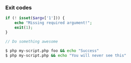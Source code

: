 ### Exit codes

```php
if (! isset($argv['1'])) {
	echo "Missing required argument!";
	exit(1);
}

// Do something awesome
```

```sh
$ php my-script.php foo && echo "Success"
$ php my-script.php && echo "You will never see this"
```
<!-- .element: class="fragment" -->